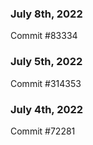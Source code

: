 ### July 8th, 2022

Commit #83334

### July 5th, 2022

Commit #314353


### July 4th, 2022

Commit #72281
